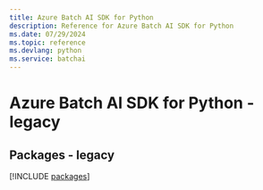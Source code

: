 ```yaml
---
title: Azure Batch AI SDK for Python
description: Reference for Azure Batch AI SDK for Python
ms.date: 07/29/2024
ms.topic: reference
ms.devlang: python
ms.service: batchai
---
```

# Azure Batch AI SDK for Python - legacy
## Packages - legacy
[!INCLUDE [packages](batch-ai-index.md)]